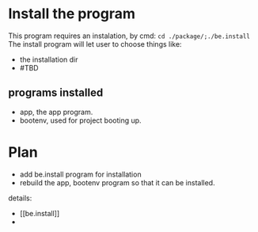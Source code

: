 # Install the program
This program requires an instalation, by cmd: `cd ./package/;./be.install`
The install program will let user to choose things like:
- the installation dir
- #TBD
## programs installed
- app, the app program.
- bootenv, used for project booting up.

# Plan
- add be.install program for installation
- rebuild the app, bootenv program so that it can be installed.

details:
- [[be.install]]
- 